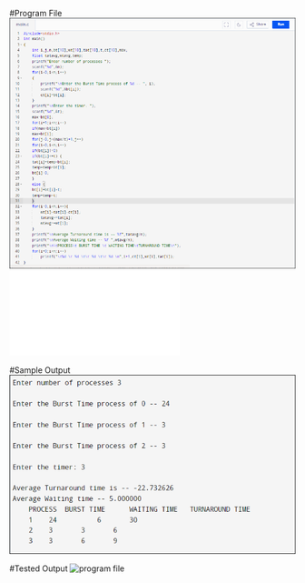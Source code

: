 #Program File
![program file](SourceCode9c.PNG)
![program file](Roundrobin.c)

#Sample Output
![program file](SampleInputOutput9c.PNG)

#Tested Output
![program file](TestedOutput9c.PNG)
